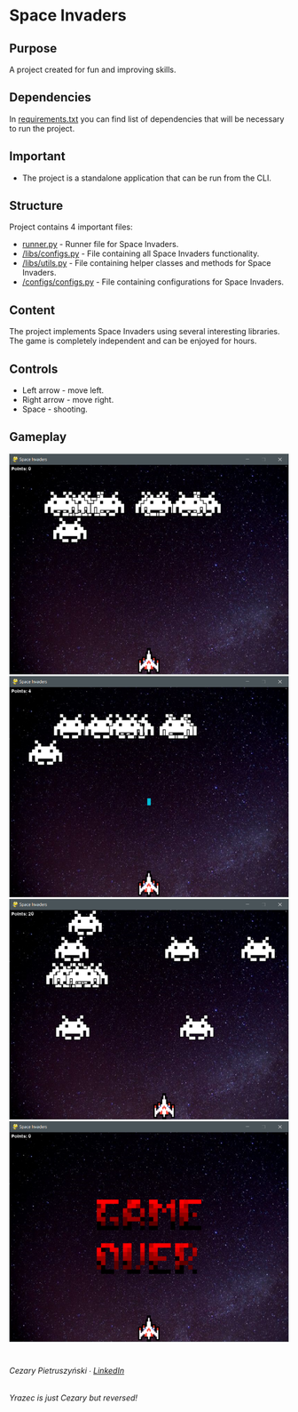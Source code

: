 # Space Invaders

## Purpose
A project created for fun and improving skills.

## Dependencies
In [requirements.txt](https://github.com/Yrazec/space-invaders/blob/main/requirements.txt) you can find list of dependencies that will be necessary to run the project.

## Important
- The project is a standalone application that can be run from the CLI.

## Structure
Project contains 4 important files:
- [runner.py](https://github.com/Yrazec/space-invaders/blob/main/runner.py) - Runner file for Space Invaders.
- [/libs/configs.py](https://github.com/Yrazec/space-invaders/blob/main/libs/runner.py) - File containing all Space Invaders functionality.
- [/libs/utils.py](https://github.com/Yrazec/space-invaders/blob/main/libs/utils.py) - File containing helper classes and methods for Space Invaders.
- [/configs/configs.py](https://github.com/Yrazec/space-invaders/blob/main/configs/configs.py) - File containing configurations for Space Invaders.

## Content
The project implements Space Invaders using several interesting libraries. The game is completely independent and can be enjoyed for hours.

## Controls
- Left arrow - move left.
- Right arrow - move right.
- Space - shooting.

## Gameplay
![Gameplay 1](gameplay/gameplay-1.png "Gameplay 1")
![Gameplay 2](gameplay/gameplay-2.png "Gameplay 2")
![Gameplay 3](gameplay/gameplay-3.png "Gameplay 3")
![Gameplay 4](gameplay/gameplay-4.png "Gameplay 4")

#  
###### Cezary Pietruszyński ∙ [LinkedIn](https://www.linkedin.com/in/cezary-pietruszynski-tkd/)
_Yrazec is just Cezary but reversed!_
